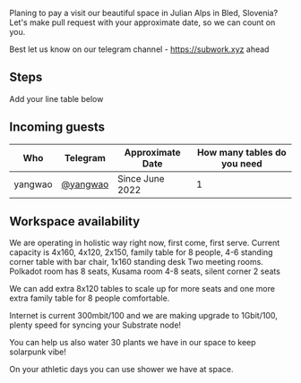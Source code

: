 Planing to pay a visit our beautiful space in Julian Alps in Bled, Slovenia? 
Let's make pull request with your approximate date, so we can count on you. 

Best let us know on our telegram channel - https://subwork.xyz ahead

Steps
---
Add your line table below

Incoming guests
---

| Who | Telegram | Approximate Date | How many tables do you need | 
| --- | --- | --- | --- |
| yangwao | [@yangwao](https://t.me/@yangwao) | Since June 2022 | 1 | 




Workspace availability
---
We are operating in holistic way right now, first come, first serve. 
Current capacity is 4x160, 4x120, 2x150, family table for 8 people, 4-6 standing corner table with bar chair, 1x160 standing desk
Two meeting rooms. Polkadot room has 8 seats, Kusama room 4-8 seats, silent corner 2 seats

We can add extra 8x120 tables to scale up for more seats and one more extra family table for 8 people comfortable.

Internet is current 300mbit/100 and we are making upgrade to 1Gbit/100, plenty speed for syncing your Substrate node!

You can help us also water 30 plants we have in our space to keep solarpunk vibe!

On your athletic days you can use shower we have at space.
